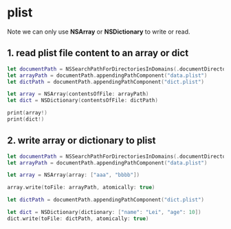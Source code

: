 # plist

Note we can only use **NSArray** or **NSDictionary** to write or read.

## 1. read plist file content to an array or dict

```swift
let documentPath = NSSearchPathForDirectoriesInDomains(.documentDirectory, .userDomainMask, true)[0] as NSString
let arrayPath = documentPath.appendingPathComponent("data.plist")
let dictPath = documentPath.appendingPathComponent("dict.plist")

let array = NSArray(contentsOfFile: arrayPath)
let dict = NSDictionary(contentsOfFile: dictPath)

print(array!)
print(dict!)
```

## 2. write array or dictionary to plist

```swift
let documentPath = NSSearchPathForDirectoriesInDomains(.documentDirectory, .userDomainMask, true)[0] as NSString
let arrayPath = documentPath.appendingPathComponent("data.plist")

let array = NSArray(array: ["aaa", "bbbb"])

array.write(toFile: arrayPath, atomically: true)

let dictPath = documentPath.appendingPathComponent("dict.plist")

let dict = NSDictionary(dictionary: ["name": "Lei", "age": 10])
dict.write(toFile: dictPath, atomically: true)
```
